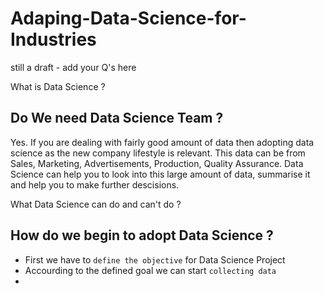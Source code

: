 # Adaping-Data-Science-for-Industries
still a draft - add your Q's here

What is Data Science ?

Do We need Data Science Team ?
-
Yes. If you are dealing with fairly good amount of data then adopting data science as the new company lifestyle is relevant.
This data can be from Sales, Marketing, Advertisements, Production, Quality Assurance. Data Science can help you to look into this large amount of data, summarise it and help you to make further descisions.

What Data Science can do and can't do ?

How do we begin to adopt Data Science ?
- 
- First we have to `define the objective` for Data Science Project
- Accourding to the defined goal we can start `collecting data`
- 
